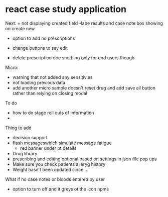 # react case study application
Next: 
= not displaying created field
-labe results and case note box showing on create new
- option to add no prescriptions
- change buttons to say edit 

- delete prescription doe snothing only for end users though

Micro: 
- warning that not added any sensitivies
- not loading previous data
- add another micro sample doesn't reset drug and add save all button rather than relying on closing modal

To do
- how to do stage roll outs of information
- 

Thing to add

- decision support 
- flash messageswhich simulate message fatigue 
    - red  banner under pt details
- Drug library
- prescribing and editing optional based on settings in json file
pop ups
- Make sure you check patients alleryg history
- Weight hasn't been updated since....


What if no case notes or bloods entered by user 
- option to turn off and it greys ot the icon npms